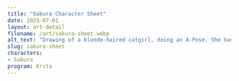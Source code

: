 ```yaml
---
title: "Sakura Character Sheet"
date: 2023-07-01
layout: art-detail
filename: /art/sakura-sheet.webp
alt_text: "Drawing of a blonde-haired catgirl, doing an A-Pose. She has a red crop top and dark leggings."
slug: sakura-sheet
characters:
- Sakura
program: Krita
---
```

